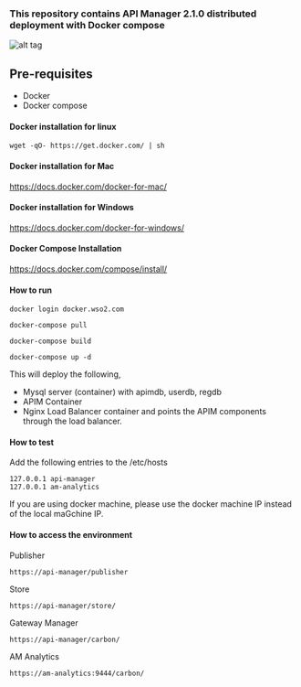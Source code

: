 ### This repository contains API Manager 2.1.0 distributed deployment with Docker compose

![alt tag](https://github.com/wso2/docker-apim/blob/2.1.x/docker-compose/patterns/design/am-2.1.0-pattern-2.jpeg)

## Pre-requisites

 * Docker 
 * Docker compose

#### Docker installation for linux
```
wget -qO- https://get.docker.com/ | sh
```

#### Docker installation for Mac

https://docs.docker.com/docker-for-mac/

#### Docker installation for Windows

https://docs.docker.com/docker-for-windows/

#### Docker Compose Installation

https://docs.docker.com/compose/install/


#### How to run

```docker login docker.wso2.com ```

```docker-compose pull```

```docker-compose build```

```docker-compose up -d ```

This will deploy the following,

* Mysql server (container) with apimdb, userdb, regdb
* APIM Container
* Nginx Load Balancer container and points the APIM components through the load balancer.


#### How to test

Add the following entries to the /etc/hosts
```
127.0.0.1 api-manager
127.0.0.1 am-analytics
```
If you are using docker machine, please use the docker machine IP instead of the local maGchine IP.

#### How to access the environment

Publisher

```
https://api-manager/publisher
```

Store

```
https://api-manager/store/
```


Gateway Manager

```
https://api-manager/carbon/
```

AM Analytics

```
https://am-analytics:9444/carbon/
```
